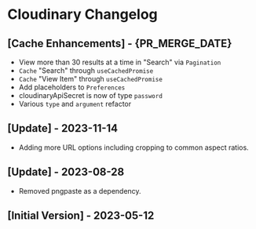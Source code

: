 # Cloudinary Changelog

## [Cache Enhancements] - {PR_MERGE_DATE}

- View more than 30 results at a time in "Search" via `Pagination`
- `Cache` "Search" through `useCachedPromise`
- `Cache` "View Item" through `useCachedPromise`
- Add placeholders to `Preferences`
- cloudinaryApiSecret is now of type `password`
- Various `type` and `argument` refactor

## [Update] - 2023-11-14

- Adding more URL options including cropping to common aspect ratios.

## [Update] - 2023-08-28

- Removed pngpaste as a dependency.

## [Initial Version] - 2023-05-12
